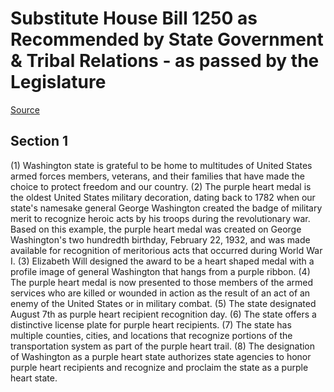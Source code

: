 # Substitute House Bill 1250 as Recommended by State Government & Tribal Relations - as passed by the Legislature

[Source](http://lawfilesext.leg.wa.gov/biennium/2021-22/Xml/Bills/House%20Passed%20Legislature/1250-S.PL.xml)
## Section 1
(1) Washington state is grateful to be home to multitudes of United States armed forces members, veterans, and their families that have made the choice to protect freedom and our country.
(2) The purple heart medal is the oldest United States military decoration, dating back to 1782 when our state's namesake general George Washington created the badge of military merit to recognize heroic acts by his troops during the revolutionary war. Based on this example, the purple heart medal was created on George Washington's two hundredth birthday, February 22, 1932, and was made available for recognition of meritorious acts that occurred during World War I.
(3) Elizabeth Will designed the award to be a heart shaped medal with a profile image of general Washington that hangs from a purple ribbon.
(4) The purple heart medal is now presented to those members of the armed services who are killed or wounded in action as the result of an act of an enemy of the United States or in military combat.
(5) The state designated August 7th as purple heart recipient recognition day.
(6) The state offers a distinctive license plate for purple heart recipients.
(7) The state has multiple counties, cities, and locations that recognize portions of the transportation system as part of the purple heart trail.
(8) The designation of Washington as a purple heart state authorizes state agencies to honor purple heart recipients and recognize and proclaim the state as a purple heart state.
